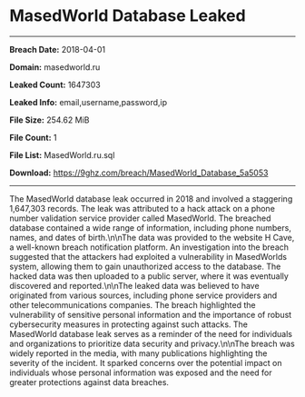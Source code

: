 # MasedWorld Database Leaked

------------
**Breach Date:** 2018-04-01

**Domain:** masedworld.ru

**Leaked Count:** 1647303

**Leaked Info:** email,username,password,ip

**File Size:** 254.62 MiB

**File Count:** 1

**File List:** MasedWorld.ru.sql

**Download:** https://9ghz.com/breach/MasedWorld_Database_5a5053

------------
The MasedWorld database leak occurred in 2018 and involved a staggering 1,647,303 records. The leak was attributed to a hack attack on a phone number validation service provider called MasedWorld. The breached database contained a wide range of information, including phone numbers, names, and dates of birth.\n\nThe data was provided to the website H Cave, a well-known breach notification platform. An investigation into the breach suggested that the attackers had exploited a vulnerability in MasedWorlds system, allowing them to gain unauthorized access to the database. The hacked data was then uploaded to a public server, where it was eventually discovered and reported.\n\nThe leaked data was believed to have originated from various sources, including phone service providers and other telecommunications companies. The breach highlighted the vulnerability of sensitive personal information and the importance of robust cybersecurity measures in protecting against such attacks. The MasedWorld database leak serves as a reminder of the need for individuals and organizations to prioritize data security and privacy.\n\nThe breach was widely reported in the media, with many publications highlighting the severity of the incident. It sparked concerns over the potential impact on individuals whose personal information was exposed and the need for greater protections against data breaches.
